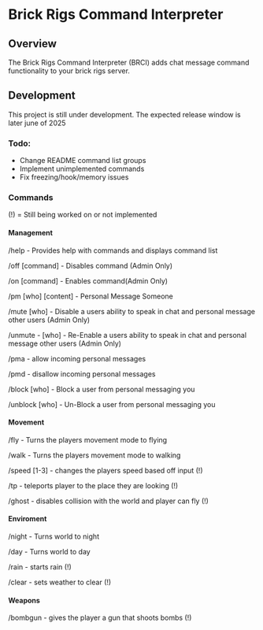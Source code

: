 # Brick Rigs Command Interpreter

## Overview

The Brick Rigs Command Interpreter (BRCI) adds chat message command functionality to your brick rigs server.

## Development

This project is still under development. The expected release window is later june of 2025

### Todo:

 - Change README command list groups
 - Implement unimplemented commands
 - Fix freezing/hook/memory issues

### Commands

(!) = Still being worked on or not implemented

#### Management

/help - Provides help with commands and displays command list

/off [command] - Disables command (Admin Only)

/on [command] - Enables command(Admin Only)

/pm [who] [content] - Personal Message Someone

/mute [who] - Disable a users ability to speak in chat and personal message other users (Admin Only)

/unmute - [who] - Re-Enable a users ability to speak in chat and personal message other users (Admin Only)

/pma - allow incoming personal messages

/pmd - disallow incoming personal messages

/block [who] - Block a user from personal messaging you

/unblock [who] - Un-Block a user from personal messaging you


#### Movement

/fly - Turns the players movement mode to flying

/walk - Turns the players movement mode to walking

/speed [1-3] - changes the players speed based off input (!)

/tp - teleports player to the place they are looking (!)

/ghost - disables collision with the world and player can fly (!)


#### Enviroment

/night - Turns world to night

/day - Turns world to day

/rain - starts rain (!)

/clear - sets weather to clear (!)

#### Weapons

/bombgun - gives the player a gun that shoots bombs (!)
